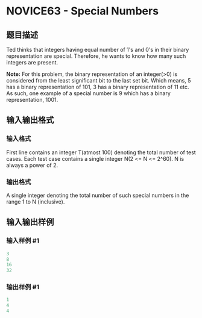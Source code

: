 # NOVICE63 - Special Numbers

## 题目描述

Ted thinks that integers having equal number of 1's and 0's in their binary representation are special. Therefore, he wants to know how many such integers are present.

**Note:** For this problem, the binary representation of an integer(>0) is considered from the least significant bit to the last set bit. Which means, 5 has a binary representation of 101, 3 has a binary representation of 11 etc. As such, one example of a special number is 9 which has a binary representation, 1001.

## 输入输出格式

### 输入格式

First line contains an integer T(atmost 100) denoting the total number of test cases. Each test case contains a single integer N(2 <= N <= 2^60). N is always a power of 2.

### 输出格式

A single integer denoting the total number of such special numbers in the range 1 to N (inclusive).

## 输入输出样例

### 输入样例 #1

```cpp
3
8
16
32
```


### 输出样例 #1

```cpp
1
4
4
```


